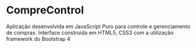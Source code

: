 # CompreControl
Aplicação desenvolvida em JavaScript Puro para controle e gerenciamento de compras.
Interface construida em HTML5, CSS3 com a utilização framework do Bootstrap 4
